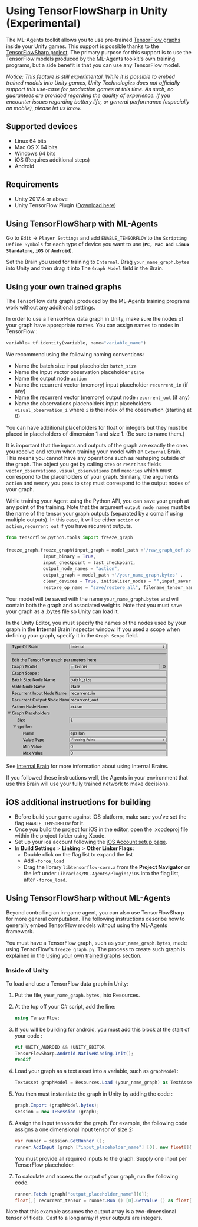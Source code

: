 # Using TensorFlowSharp in Unity (Experimental)

The ML-Agents toolkit allows you to use pre-trained
[TensorFlow graphs](https://www.tensorflow.org/programmers_guide/graphs)
inside your Unity
games. This support is possible thanks to the
[TensorFlowSharp project](https://github.com/migueldeicaza/TensorFlowSharp).
The primary purpose for this support is to use the TensorFlow models produced by
the ML-Agents toolkit's own training programs, but a side benefit is that you
can use any TensorFlow model.

_Notice: This feature is still experimental. While it is possible to embed
trained models into Unity games, Unity Technologies does not officially support
this use-case for production games at this time. As such, no guarantees are
provided regarding the quality of experience. If you encounter issues regarding
battery life, or general performance (especially on mobile), please let us
know._

## Supported devices

* Linux 64 bits
* Mac OS X 64 bits
* Windows 64 bits
* iOS (Requires additional steps)
* Android

## Requirements

* Unity 2017.4 or above
* Unity TensorFlow Plugin ([Download here](https://s3.amazonaws.com/unity-ml-agents/0.5/TFSharpPlugin.unitypackage))

## Using TensorFlowSharp with ML-Agents

Go to `Edit` -> `Player Settings` and add `ENABLE_TENSORFLOW` to the `Scripting
Define Symbols` for each type of device you want to use (**`PC, Mac and Linux
Standalone`**, **`iOS`** or **`Android`**).

Set the Brain you used for training to `Internal`. Drag `your_name_graph.bytes`
into Unity and then drag it into The `Graph Model` field in the Brain.

## Using your own trained graphs

The TensorFlow data graphs produced by the ML-Agents training programs work
without any additional settings.

In order to use a TensorFlow data graph in Unity, make sure the nodes of your
graph have appropriate names. You can assign names to nodes in TensorFlow :

```python
variable= tf.identity(variable, name="variable_name")
```

We recommend using the following naming conventions:

* Name the batch size input placeholder `batch_size`
* Name the input vector observation placeholder `state`
* Name the output node `action`
* Name the recurrent vector (memory) input placeholder `recurrent_in` (if any)
* Name the recurrent vector (memory) output node `recurrent_out` (if any)
* Name the observations placeholders input placeholders `visual_observation_i`
  where `i` is the index of the observation (starting at 0)

You can have additional placeholders for float or integers but they must be
placed in placeholders of dimension 1 and size 1. (Be sure to name them.)

It is important that the inputs and outputs of the graph are exactly the ones
you receive and return when training your model with an `External` Brain. This
means you cannot have any operations such as reshaping outside of the graph. The
object you get by calling `step` or `reset` has fields `vector_observations`,
`visual_observations` and `memories` which must correspond to the placeholders
of your graph. Similarly, the arguments `action` and `memory` you pass to `step`
must correspond to the output nodes of your graph.

While training your Agent using the Python API, you can save your graph at any
point of the training. Note that the argument `output_node_names` must be the
name of the tensor your graph outputs (separated by a coma if using multiple
outputs). In this case, it will be either `action` or `action,recurrent_out` if
you have recurrent outputs.

```python
from tensorflow.python.tools import freeze_graph

freeze_graph.freeze_graph(input_graph = model_path +'/raw_graph_def.pb',
              input_binary = True,
              input_checkpoint = last_checkpoint,
              output_node_names = "action",
              output_graph = model_path +'/your_name_graph.bytes' ,
              clear_devices = True, initializer_nodes = "",input_saver = "",
              restore_op_name = "save/restore_all", filename_tensor_name = "save/Const:0")
```

Your model will be saved with the name `your_name_graph.bytes` and will contain
both the graph and associated weights. Note that you must save your graph as a
.bytes file so Unity can load it.

In the Unity Editor, you must specify the names of the nodes used by your graph
in the **Internal** Brain Inspector window. If you used a scope when defining
your graph, specify it in the `Graph Scope` field.

![Internal Brain Inspector](images/internal_brain.png)

See
[Internal Brain](Learning-Environment-Design-External-Internal-Brains.md#internal-brain)
for more information about using Internal Brains.

If you followed these instructions well, the Agents in your environment that use
this Brain will use your fully trained network to make decisions.

## iOS additional instructions for building

* Before build your game against iOS platform, make sure you've set the
  flag `ENABLE_TENSORFLOW` for it. 
* Once you build the project for iOS in the editor, open the .xcodeproj file
  within the project folder using Xcode.
* Set up your ios account following the
  [iOS Account setup page](https://docs.unity3d.com/Manual/iphone-accountsetup.html).
* In **Build Settings** > **Linking** > **Other Linker Flags**:
  * Double click on the flag list to expand the list
  * Add `-force_load`
  * Drag the library `libtensorflow-core.a` from the **Project Navigator** on
    the left under `Libraries/ML-Agents/Plugins/iOS` into the flag list, after
    `-force_load`.

## Using TensorFlowSharp without ML-Agents

Beyond controlling an in-game agent, you can also use TensorFlowSharp for more
general computation. The following instructions describe how to generally embed
TensorFlow models without using the ML-Agents framework.

You must have a TensorFlow graph, such as `your_name_graph.bytes`, made using
TensorFlow's `freeze_graph.py`. The process to create such graph is explained in
the [Using your own trained graphs](#using-your-own-trained-graphs) section.

### Inside of Unity

To load and use a TensorFlow data graph in Unity:

1. Put the file, `your_name_graph.bytes`, into Resources.

2. At the top off your C# script, add the line:

   ```csharp
   using TensorFlow;
   ```

3. If you will be building for android, you must add this block at the start of
   your code :

   ```csharp
   #if UNITY_ANDROID && !UNITY_EDITOR
   TensorFlowSharp.Android.NativeBinding.Init();
   #endif
   ```

4. Load your graph as a text asset into a variable, such as `graphModel`:

   ```csharp
   TextAsset graphModel = Resources.Load (your_name_graph) as TextAsset;
   ```

5. You then must instantiate the graph in Unity by adding the code :

   ```csharp graph = new TFGraph ();
   graph.Import (graphModel.bytes);
   session = new TFSession (graph);
   ```

6. Assign the input tensors for the graph. For example, the following code
   assigns a one dimensional input tensor of size 2:

   ```csharp
   var runner = session.GetRunner ();
   runner.AddInput (graph ["input_placeholder_name"] [0], new float[]{ placeholder_value1, placeholder_value2 });
   ```

   You must provide all required inputs to the graph. Supply one input per
   TensorFlow placeholder.

7. To calculate and access the output of your graph, run the following code.

   ```csharp
   runner.Fetch (graph["output_placeholder_name"][0]);
   float[,] recurrent_tensor = runner.Run () [0].GetValue () as float[,];
   ```

Note that this example assumes the output array is a two-dimensional tensor of
floats. Cast to a long array if your outputs are integers.
